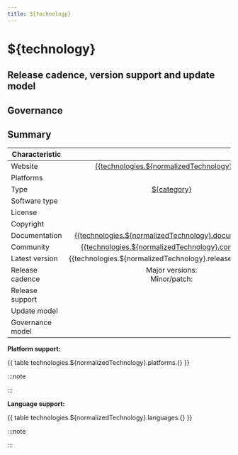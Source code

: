 ```yaml
---
title: ${technology}
---
```


# ${technology}

<!-- ✍ Please populate the content `/data/technologies/${normalizedTechnology}.json`
first. The text starting with `{{` will be interpolated in build time with
the information in that file. -->

<!-- ✍ Please write about the technology, when it was created, what type of technology is it,
some of the key characteristics for developers, etc. -->

## Release cadence, version support and update model

<!-- ✍ How often is there a new version? Is it predictable? Does it use an evergreen model (i.e.:
it gets updated automatically) or do developers need to take care of that? Does it depend on other
projects to ship? -->

## Governance

<!-- ✍ Please add an introductory paragraph about the governance model of the project: part of a
foundation, company driven, etc. -->

## Summary

| Characteristic |        |
| -------------- | :----: |
| Website | [{{technologies.${normalizedTechnology}.url}}]({{technologies.${normalizedTechnology}.url}}) |
| Platforms | <!-- ✍ Desktop, mobile --> |
| Type | [${category}] |
| Software type | <!-- ✍ OSS, close source --> |
| License | <!-- ✍ If it is OSS, what's the license? Otherwise, how much $$$ and link to page --> |
| Copyright | <!-- ✍ Who owns the ©? A company? Foundation? --> |
| Documentation | [{{technologies.${normalizedTechnology}.documentation}}]({{technologies.${normalizedTechnology}.documentation}}) |
| Community | [{{technologies.${normalizedTechnology}.community}}]({{technologies.${normalizedTechnology}.community}}) |
| Latest version | {{technologies.${normalizedTechnology}.releases.0.version}} |
| Release cadence | Major versions: <!-- ✍ XX weeks/months --> <br/> Minor/patch: <!-- ✍ XX weeks/months --> |
| Release support | <!-- ✍ XX weeks/months --> |
| Update model | <!-- ✍ Does the developer need to update their framework/runtime or is it automatic? --> |
| Governance model | <!-- ✍ Does a company decide everything or is it an open governance model --> |

**Platform support:**

{{ table technologies.${normalizedTechnology}.platforms.{} }}

:::note
<!-- ✍ write down any additional notes about platforms here or delete this part -->
:::

**Language support:**

{{ table technologies.${normalizedTechnology}.languages.{} }}

:::note
<!-- ✍ write down any additional notes about languages here or delete this part -->
:::

<!-- Ref links -->

[${category}]: ./${normalizedCategory}.md
